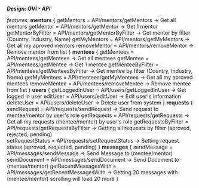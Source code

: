 ***Design: GVI - API***

*features*: 
    __mentors__
    {
        getMentors = API/mentors/getMentors                         -> Get all mentors
        getMentor = API/mentors/getMentor                           -> Get 1 mentor
        getMentorByFilter = API/mentors/getMentorByFilter           -> Get mentor by filter (Country, Industry, Name)
        getMyMentors = API/mentors/getMyMentors                     -> Get all my aproved mentors
        removeMentor = API/mentors/removeMentor                     -> Remove mentor from list
    }
    __mentees__
    {
        getMentees = API/mentees/getMentees                         -> Get all mentees
        getMentee = API/mentees/getMentee                           -> Get 1 mentee
        getMenteeByFilter = API/mentees/getMenteesByFilter          -> Get mentee by filter (Country, Industry, Name)
        getMyMentees = API/mentees/getMyMentees                     -> Get all my aproved mentees
        removeMentee = APi/mentees/removeMentee                     -> Remove mentee from list
    }
    __users__
    {
        getLoggedInUser = API/users/getLoggedInUser                 -> Get logged in user
        editUser = API/users/editUser                               -> Edit user's information
        deleteUser = API/users/deleteUser                           -> Delete user from system
    }
    __requests__
    {
        sendRequest = API/requests/sendRequest                      -> Send request to mentee/mentor by user's role
        getRequests = API/requests/getRequests                      -> Get all my requests (mentee/mentor) by user's role
        getRequestsByFilter = API/requests/getRequestsByFilter      -> Getting all requests by filter (aproved, rejected, pending)    
        setRequestStatus = API/requests/setRequestStatus            -> Setting request status (aproved, reqjected, pending)
    }
    __messages__
    {
        sendMessage = API/messages/sendMessage                      -> Send Message to (mentee/mentor)
        sendDocument = API/messages/sendDocument                    -> Send Document to (mentee/mentor)
        getRecentMessagesWith = API/messages/getRecentMessagesWith  -> Getting 20 messages with (mentee/mentor) scrolling will load 20 more
    }
    
